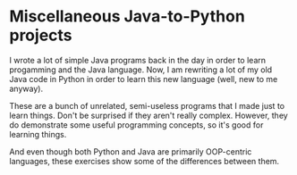 # Miscellaneous Java-to-Python projects

I wrote a lot of simple Java programs back in the day in order to learn progamming and the Java language. Now, I am rewriting a lot of my old Java code in Python in order to learn this new language (well, new to me anyway).

These are a bunch of unrelated, semi-useless programs that I made just to learn things. Don't be surprised if they aren't really complex. However, they do demonstrate some useful programming concepts, so it's good for learning things.

And even though both Python and Java are primarily OOP-centric languages, these exercises show some of the differences between them.
